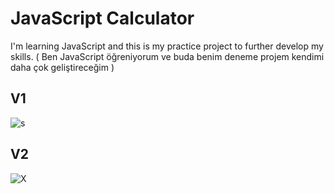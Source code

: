 # JavaScript Calculator

I'm learning JavaScript and this is my practice project to further develop my skills. ( Ben JavaScript öğreniyorum ve buda benim deneme projem kendimi daha çok geliştireceğim ) 

## V1

![s](https://github.com/TurKLoJeN/calculatorJS/assets/32311900/1a786702-1b27-47c8-a281-983f455d59d3)

## V2

![X](https://github.com/TurKLoJeN/calculatorJS/assets/32311900/652c2a29-b5eb-4c03-97b3-c442154b0dc7)
